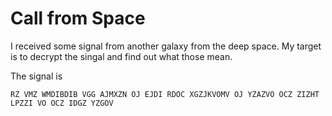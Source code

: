 # Call from Space

I received some signal from another galaxy from the deep space. My target is to decrypt the singal and find out what those mean.

The signal is

```
RZ VMZ WMDIBDIB VGG AJMXZN OJ EJDI RDOC XGZJKVOMV OJ YZAZVO OCZ ZIZHT LPZZI VO OCZ IDGZ YZGOV
```